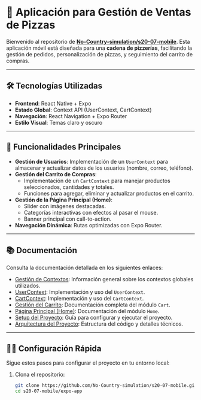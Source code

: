 # 🍕 Aplicación para Gestión de Ventas de Pizzas

Bienvenido al repositorio de **[No-Country-simulation/s20-07-mobile](https://github.com/No-Country-simulation/s20-07-mobile)**. Esta aplicación móvil está diseñada para una **cadena de pizzerías**, facilitando la gestión de pedidos, personalización de pizzas, y seguimiento del carrito de compras.

---

## 🛠️ Tecnologías Utilizadas
- **Frontend**: React Native + Expo
- **Estado Global**: Context API (UserContext, CartContext)
- **Navegación**: React Navigation + Expo Router
- **Estilo Visual**: Temas claro y oscuro

---

## 🚀 Funcionalidades Principales
- **Gestión de Usuarios**: Implementación de un `UserContext` para almacenar y actualizar datos de los usuarios (nombre, correo, teléfono).
- **Gestión del Carrito de Compras**: 
  - Implementación de un `CartContext` para manejar productos seleccionados, cantidades y totales.
  - Funciones para agregar, eliminar y actualizar productos en el carrito.
- **Gestión de la Página Principal (Home)**: 
  - Slider con imágenes destacadas.
  - Categorías interactivas con efectos al pasar el mouse.
  - Banner principal con call-to-action.
- **Navegación Dinámica**: Rutas optimizadas con Expo Router.

---

## 📚 Documentación
Consulta la documentación detallada en los siguientes enlaces:
- [Gestión de Contextos](./docs/context.md): Información general sobre los contextos globales utilizados.
- [UserContext](./docs/user-context.md): Implementación y uso del `UserContext`.
- [CartContext](./docs/cart-context.md): Implementación y uso del `CartContext`.
- [Gestión del Carrito](./docs/cart.md): Documentación completa del módulo `Cart`.
- [Página Principal (Home)](./docs/home.md): Documentación del módulo `Home`.
- [Setup del Proyecto](./docs/setup.md): Guía para configurar y ejecutar el proyecto.
- [Arquitectura del Proyecto](./docs/architecture.md): Estructura del código y detalles técnicos.

---

## 🧑‍💻 Configuración Rápida
Sigue estos pasos para configurar el proyecto en tu entorno local:

1. Clona el repositorio:
   ```bash
   git clone https://github.com/No-Country-simulation/s20-07-mobile.git
   cd s20-07-mobile/expo-app
